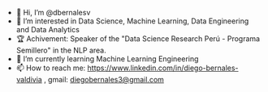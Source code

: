 - 👋 Hi, I’m @dbernalesv
- 👀 I’m interested in Data Science, Machine Learning, Data Engineering and Data Analytics
- 🏆 Achivement: Speaker of the "Data Science Research Perú - Programa Semillero" in the NLP area.
- 🌱 I’m currently learning Machine Learning Engineering
- 📫 How to reach me: https://www.linkedin.com/in/diego-bernales-valdivia , gmail: diegobernales3@gmail.com

<!---
dbernalesv/dbernalesv is a ✨ special ✨ repository because its `README.md` (this file) appears on your GitHub profile.
You can click the Preview link to take a look at your changes.
--->
